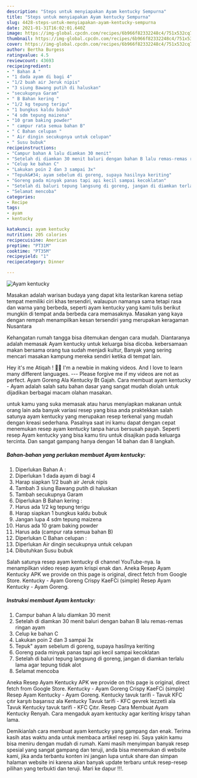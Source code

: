 ```yaml
---
description: "Steps untuk menyiapakan Ayam kentucky Sempurna"
title: "Steps untuk menyiapakan Ayam kentucky Sempurna"
slug: 4428-steps-untuk-menyiapakan-ayam-kentucky-sempurna
date: 2021-01-31T16:02:01.640Z
image: https://img-global.cpcdn.com/recipes/6b966f82332248c4/751x532cq70/ayam-kentucky-foto-resep-utama.jpg
thumbnail: https://img-global.cpcdn.com/recipes/6b966f82332248c4/751x532cq70/ayam-kentucky-foto-resep-utama.jpg
cover: https://img-global.cpcdn.com/recipes/6b966f82332248c4/751x532cq70/ayam-kentucky-foto-resep-utama.jpg
author: Bertha Burgess
ratingvalue: 4.5
reviewcount: 43693
recipeingredient:
- " Bahan A "
- "1 dada ayam di bagi 4"
- "1/2 buah air Jeruk nipis"
- "3 siung Bawang putih di haluskan"
- "secukupnya Garam"
- " B Bahan kering "
- "1/2 kg tepung terigu"
- "1 bungkus kaldu bubuk"
- "4 sdm tepung maizena"
- "10 gram baking powder"
- " campur rata semua bahan B"
- " C Bahan celupan "
- " Air dingin secukupnya untuk celupan"
- " Susu bubuk"
recipeinstructions:
- "Campur bahan A lalu diamkan 30 menit"
- "Setelah di diamkan 30 menit baluri dengan bahan B lalu remas-remas ringan ayam"
- "Celup ke bahan C"
- "Lakukan poin 2 dan 3 sampai 3x"
- "Tepuk&#34; ayam sebelum di goreng, supaya hasilnya keriting"
- "Goreng pada minyak panas tapi api kecil sampai kecoklatan"
- "Setelah di baluri tepung langsung di goreng, jangan di diamkan terlalu lama agar tepung tidak alot"
- "Selamat mencoba"
categories:
- Recipe
tags:
- ayam
- kentucky

katakunci: ayam kentucky 
nutrition: 205 calories
recipecuisine: American
preptime: "PT31M"
cooktime: "PT35M"
recipeyield: "1"
recipecategory: Dinner

---
```



![Ayam kentucky](https://img-global.cpcdn.com/recipes/6b966f82332248c4/751x532cq70/ayam-kentucky-foto-resep-utama.jpg)

Masakan adalah warisan budaya yang dapat kita lestarikan karena setiap tempat memiliki ciri khas tersendiri, walaupun namanya sama tetapi rasa dan warna yang berbeda, seperti ayam kentucky yang kami tulis berikut mungkin di tempat anda berbeda cara memasaknya. Masakan yang kaya dengan rempah menampilkan kesan tersendiri yang merupakan keragaman Nusantara

Kehangatan rumah tangga bisa ditemukan dengan cara mudah. Diantaranya adalah memasak Ayam kentucky untuk keluarga bisa dicoba. kebersamaan makan bersama orang tua sudah menjadi kultur, Banyak yang sering mencari masakan kampung mereka sendiri ketika di tempat lain.

Hey it&#39;s me Atiqah ! 👋🏻 I&#39;m a newbie in making videos. And I love to learn many different languages. --- Please forgive me if my videos are not as perfect. Ayam Goreng Ala Kentucky Bt Gajah. Cara membuat ayam kentucky - Ayam adalah salah satu bahan dasar yang sangat mudah diolah untuk dijadikan berbagai macam olahan masakan.

untuk kamu yang suka memasak atau harus menyiapkan makanan untuk orang lain ada banyak variasi resep yang bisa anda praktekkan salah satunya ayam kentucky yang merupakan resep terkenal yang mudah dengan kreasi sederhana. Pasalnya saat ini kamu dapat dengan cepat menemukan resep ayam kentucky tanpa harus bersusah payah.
Seperti resep Ayam kentucky yang bisa kamu tiru untuk disajikan pada keluarga tercinta. Dan sangat gampang hanya dengan 14 bahan dan 8 langkah.


<!--inarticleads1-->

##### Bahan-bahan yang perlukan membuat Ayam kentucky:

1. Diperlukan  Bahan A :
1. Diperlukan 1 dada ayam di bagi 4
1. Harap siapkan 1/2 buah air Jeruk nipis
1. Tambah 3 siung Bawang putih di haluskan
1. Tambah secukupnya Garam
1. Diperlukan  B Bahan kering :
1. Harus ada 1/2 kg tepung terigu
1. Harap siapkan 1 bungkus kaldu bubuk
1. Jangan lupa 4 sdm tepung maizena
1. Harus ada 10 gram baking powder
1. Harus ada  (campur rata semua bahan B)
1. Diperlukan  C Bahan celupan :
1. Diperlukan  Air dingin secukupnya untuk celupan
1. Dibutuhkan  Susu bubuk


Salah satunya resep ayam kentucky di channel YouTube-nya. Ia menampilkan video resep ayam krispi enak dan. Aneka Resep Ayam Kentucky APK we provide on this page is original, direct fetch from Google Store. Kentucky - Ayam Goreng Crispy KaeFCi (simple) Resep Ayam Kentucky - Ayam Goreng. 

<!--inarticleads2-->

##### Instruksi membuat  Ayam kentucky:

1. Campur bahan A lalu diamkan 30 menit
1. Setelah di diamkan 30 menit baluri dengan bahan B lalu remas-remas ringan ayam
1. Celup ke bahan C
1. Lakukan poin 2 dan 3 sampai 3x
1. Tepuk&#34; ayam sebelum di goreng, supaya hasilnya keriting
1. Goreng pada minyak panas tapi api kecil sampai kecoklatan
1. Setelah di baluri tepung langsung di goreng, jangan di diamkan terlalu lama agar tepung tidak alot
1. Selamat mencoba


Aneka Resep Ayam Kentucky APK we provide on this page is original, direct fetch from Google Store. Kentucky - Ayam Goreng Crispy KaeFCi (simple) Resep Ayam Kentucky - Ayam Goreng. Kentucky tavuk tarifi - Tavuk KFC çıtır karşıtı başarısız ala Kentucky Tavuk tarifi - KFC gevrek lezzetli ala Tavuk Kentucky tavuk tarifi - KFC Çıtır. Resep Cara Membuat Ayam Kentucky Renyah. Cara mengaduk ayam kentucky agar keriting krispy tahan lama. 

Demikianlah cara membuat ayam kentucky yang gampang dan enak. Terima kasih atas waktu anda untuk membaca artikel resep ini. Saya yakin kamu bisa meniru dengan mudah di rumah. Kami masih menyimpan banyak resep spesial yang sangat gampang dan teruji, anda bisa menemukan di website kami, jika anda terbantu konten ini jangan lupa untuk share dan simpan halaman website ini karena akan banyak update terbaru untuk resep-resep pilihan yang terbukti dan teruji. Mari ke dapur !!!. 
